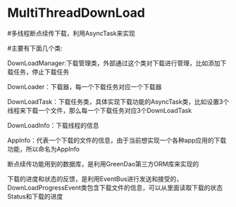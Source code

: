 # MultiThreadDownLoad

#多线程断点续传下载，利用AsyncTask来实现

#主要有下面几个类:

DownLoadManager:下载管理类，外部通过这个类对下载进行管理，比如添加下载任务，停止下载任务

DownLoader：下载器，每一个下载任务对应一个下载器

DownLoadTask：下载任务类，具体实现下载功能的AsyncTask类，比如设置3个线程来下载一个文件，那么每一个下载任务对应3个DownLoadTask

DownLoadInfo：下载线程的信息

AppInfo：代表一个下载的文件的信息，由于当前想实现一个各种app应用的下载功能，所以命名为AppInfo

断点续传功能用到的数据库，是利用GreenDao第三方ORM库来实现的

下载的进度和状态的反馈，是利用EventBus进行发送和接受的，DownLoadProgressEvent类包含下载文件的信息，可以从里面读取下载的状态Status和下载的进度



